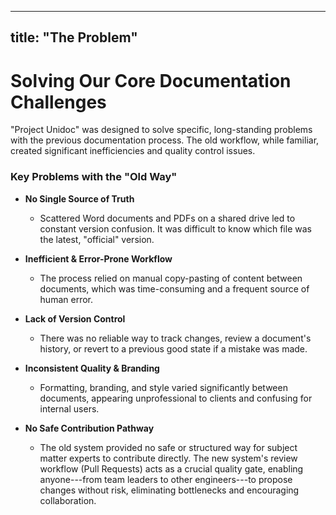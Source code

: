 
---
title: "The Problem"
---

# Solving Our Core Documentation Challenges

"Project Unidoc" was designed to solve specific, long-standing problems with the previous documentation process. The old workflow, while familiar, created significant inefficiencies and quality control issues.

### Key Problems with the "Old Way"

-   **No Single Source of Truth**

    -   Scattered Word documents and PDFs on a shared drive led to constant version confusion. It was difficult to know which file was the latest, "official" version.

-   **Inefficient & Error-Prone Workflow**

    -   The process relied on manual copy-pasting of content between documents, which was time-consuming and a frequent source of human error.

-   **Lack of Version Control**

    -   There was no reliable way to track changes, review a document's history, or revert to a previous good state if a mistake was made.

-   **Inconsistent Quality & Branding**

    -   Formatting, branding, and style varied significantly between documents, appearing unprofessional to clients and confusing for internal users.

-   **No Safe Contribution Pathway**

    -   The old system provided no safe or structured way for subject matter experts to contribute directly. The new system's review workflow (Pull Requests) acts as a crucial quality gate, enabling anyone---from team leaders to other engineers---to propose changes without risk, eliminating bottlenecks and encouraging collaboration.